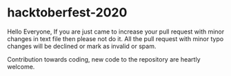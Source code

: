 # hacktoberfest-2020

Hello Everyone, If you are just came to increase your pull request with minor changes in text file then please not do it. All the pull request with minor typo changes will be declined or mark as invalid or spam.

Contribution towards coding, new code to the repository are heartly welcome.
